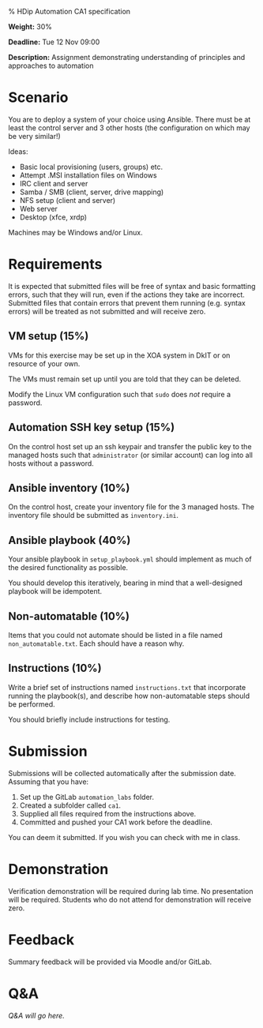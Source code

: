 % HDip Automation CA1 specification

**Weight:** 30%

**Deadline:** Tue 12 Nov 09:00

**Description:**
Assignment demonstrating understanding of principles and approaches to automation

# Scenario

You are to deploy a system of your choice using Ansible.
There must be at least the control server and 3 other hosts (the configuration on which may be very similar!)

Ideas:

- Basic local provisioning (users, groups) etc. 
- Attempt .MSI installation files on Windows
- IRC client and server
- Samba / SMB (client, server, drive mapping)
- NFS setup (client and server) 
- Web server
- Desktop (xfce, xrdp)

Machines may be Windows and/or Linux. 


# Requirements

It is expected that submitted files will be free of syntax and basic formatting errors, such that they will run, even if the actions they take are incorrect.
Submitted files that contain errors that prevent them running (e.g. syntax errors) will be treated as not submitted and will receive zero.


## VM setup (15%)

VMs for this exercise may be set up in the XOA system in DkIT or on resource of your own.

The VMs must remain set up until you are told that they can be deleted.

Modify the Linux VM configuration such that `sudo` does *not* require a password.


## Automation SSH key setup (15%)

On the control host set up an ssh keypair and transfer the public key to the managed hosts such that `administrator` (or similar account) can log into all hosts without a password.


## Ansible inventory (10%)

On the control host, create your inventory file for the 3 managed hosts.
The inventory file should be submitted as `inventory.ini`.


## Ansible playbook (40%)

Your ansible playbook in `setup_playbook.yml` should implement as much of the desired functionality as possible.

You should develop this iteratively, bearing in mind that a well-designed playbook will be idempotent. 


## Non-automatable (10%)

Items that you could not automate should be listed in a file named `non_automatable.txt`.
Each should have a reason why.


## Instructions (10%)

Write a brief set of instructions named `instructions.txt` that incorporate running the playbook(s), and describe how non-automatable steps should be performed.

You should briefly include instructions for testing. 


# Submission

Submissions will be collected automatically after the submission date.
Assuming that you have:

1. Set up the GitLab `automation_labs` folder.
2. Created a subfolder called `ca1`.
3. Supplied all files required from the instructions above.
4. Committed and pushed your CA1 work before the deadline.

You can deem it submitted.
If you wish you can check with me in class.


# Demonstration

Verification demonstration will be required during lab time.
No presentation will be required.
Students who do not attend for demonstration will receive zero.


# Feedback

Summary feedback will be provided via Moodle and/or GitLab.


# Q&A

*Q&A will go here.*
